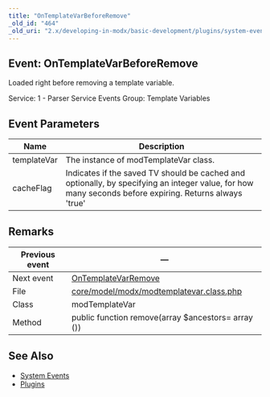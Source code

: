 ```yaml
---
title: "OnTemplateVarBeforeRemove"
_old_id: "464"
_old_uri: "2.x/developing-in-modx/basic-development/plugins/system-events/ontemplatevarbeforeremove"
---
```


## Event: OnTemplateVarBeforeRemove

Loaded right before removing a template variable.

Service: 1 - Parser Service Events 
Group: Template Variables

## Event Parameters

| Name | Description |
|------|-------------|
| templateVar | The instance of modTemplateVar class. |
| cacheFlag | Indicates if the saved TV should be cached and optionally, by specifying an integer value, for how many seconds before expiring. Returns always 'true' |

## Remarks

| Previous event | — |
|----------------|-----|
| Next event | [OnTemplateVarRemove](developing-in-modx/basic-development/plugins/system-events/ontemplatevarremove "OnTemplateVarRemove") |
| File | [core/model/modx/modtemplatevar.class.php](https://github.com/modxcms/revolution/blob/master/core/model/modx/modtemplatevar.class.php) |
| Class | modTemplateVar |
| Method | public function remove(array $ancestors= array ()) |

## See Also

- [System Events](developing-in-modx/basic-development/plugins/system-events "System Events")
- [Plugins](developing-in-modx/basic-development/plugins "Plugins")